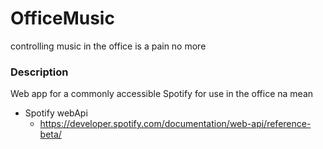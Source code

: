 # OfficeMusic
controlling music in the office is a pain no more

### Description
Web app for a commonly accessible Spotify for use in the office na mean
- Spotify webApi
  - https://developer.spotify.com/documentation/web-api/reference-beta/
